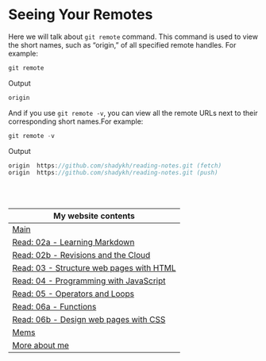 # Seeing Your Remotes

Here we will talk about `git remote` command. This command is used to view the short names, such as “origin,” of all specified remote handles. For example:
```javascript
git remote
```
Output
```javascript 
origin
```
And if you use `git remote -v`, you can view all the remote URLs next to their corresponding short names.For example:
```javascript
git remote -v
```
Output
```javascript 
origin  https://github.com/shadykh/reading-notes.git (fetch)
origin  https://github.com/shadykh/reading-notes.git (push)
```
<br>

<br>

My website contents|
------------ | 
[Main](https://shadykh.github.io/reading-notes/) | 
[Read: 02a - Learning Markdown](./Read-02a) |
[Read: 02b - Revisions and the Cloud](./Read-02b) |
[Read: 03 - Structure web pages with HTML](Read-03) |
[Read: 04 - Programming with JavaScript](Read-04) |
[Read: 05 - Operators and Loops](Read-05) |
[Read: 06a - Functions](Read-06a) |
[Read: 06b - Design web pages with CSS](Read-06b) |
[Mems](./mems) |
[More about me](./aboutme) | 

<br>


